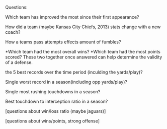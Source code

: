 Questions:

Which team has improved the most since their first appearance?

How did a team (maybe Kansas City Chiefs, 2013) stats change with a new coach?

How a teams pass attempts effects amount of fumbles?

*Which team had the most overall wins?
*Which team had the most points scored?
                                        These two together once answered can help determine the                                            validity of a defense.


the 5 best records over the time period (inculding the yards/play)?

Single worst record in a season(including opp yards/play)?

Single most rushing touchdowns in a season?

Best touchdown to interception ratio in a season?

[questions about win/loss ratio (maybe jaguars)]

[questions about wins/points, strong offense]
